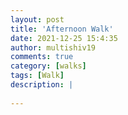 ```yaml
---
layout: post
title: 'Afternoon Walk'
date: 2021-12-25 15:4:35
author: multishiv19
comments: true
category: [walks]
tags: [Walk]
description: |
    
---
```





<div width='100%' class='strava-embed-placeholder' data-embed-type='activity' data-embed-id='6424295584'></div>
<script src='https://strava-embeds.com/embed.js'></script>
